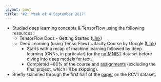 ```yaml
---
layout: post
title: "#2: Week of 4 September 2017"
---
```


- Studied deep learning concepts & TensorFlow using the following resources:
  - TensorFlow Docs - Getting Started ([Link](https://www.tensorflow.org/get_started/get_started))
  - Deep Learning (using TensorFlow) Udacity Course by Google ([Link](https://www.udacity.com/course/deep-learning--ud730))
    - Starts with a recap of machine learning followed by deep learning (CNNs, in particular) for the [notMNIST](http://yaroslavvb.blogspot.sg/2011/09/notmnist-dataset.html) dataset before diving into deep models for text.
    - Completed ~80% of the course and [assignments](https://github.com/SuyashLakhotia/DeepLearningAssignments) (excluding the final project, which I'll be skipping).
- Briefly skimmed through the first half of the [paper](http://www.jmlr.org/papers/volume5/lewis04a/lewis04a.pdf) on the RCV1 dataset.
